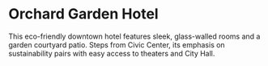 # Orchard Garden Hotel

This eco-friendly downtown hotel features sleek, glass-walled rooms and a garden courtyard patio. Steps from Civic Center, its emphasis on sustainability pairs with easy access to theaters and City Hall.
